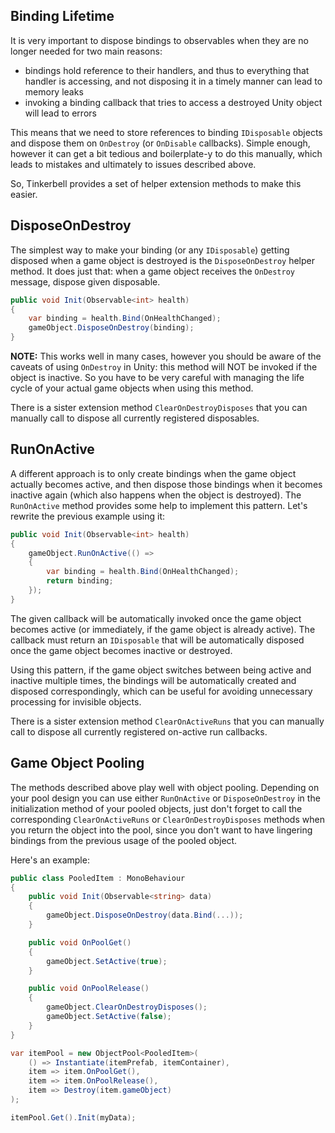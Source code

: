 ## Binding Lifetime

It is very important to dispose bindings to observables when they are no longer needed for two main reasons:

 * bindings hold reference to their handlers, and thus to everything that handler is accessing, and not disposing it in a timely manner can lead to memory leaks
 * invoking a binding callback that tries to access a destroyed Unity object will lead to errors

This means that we need to store references to binding `IDisposable` objects and dispose them on `OnDestroy` (or `OnDisable` callbacks). Simple enough, however it can get a bit tedious and boilerplate-y to do this manually, which leads to mistakes and ultimately to issues described above.

So, Tinkerbell provides a set of helper extension methods to make this easier.

## DisposeOnDestroy

The simplest way to make your binding (or any `IDisposable`) getting disposed when a game object is destroyed is the `DisposeOnDestroy` helper method. It does just that: when a game object receives the `OnDestroy` message, dispose given disposable.

```csharp
public void Init(Observable<int> health)
{
    var binding = health.Bind(OnHealthChanged);
    gameObject.DisposeOnDestroy(binding);
}
```

**NOTE:** This works well in many cases, however you should be aware of the caveats of using `OnDestroy` in Unity: this method will NOT be invoked if the object is inactive. So you have to be very careful with managing the life cycle of your actual game objects when using this method.

There is a sister extension method `ClearOnDestroyDisposes` that you can manually call to dispose all currently registered disposables.

## RunOnActive

A different approach is to only create bindings when the game object actually becomes active, and then dispose those bindings when it becomes inactive again (which also happens when the object is destroyed). The `RunOnActive` method provides some help to implement this pattern. Let's rewrite the previous example using it:

```csharp
public void Init(Observable<int> health)
{
    gameObject.RunOnActive(() =>
    {
        var binding = health.Bind(OnHealthChanged);
        return binding;
    });
}
```

The given callback will be automatically invoked once the game object becomes active (or immediately, if the game object is already active). The callback must return an `IDisposable` that will be automatically disposed once the game object becomes inactive or destroyed.

Using this pattern, if the game object switches between being active and inactive multiple times, the bindings will be automatically created and disposed correspondingly, which can be useful for avoiding unnecessary processing for invisible objects.

There is a sister extension method `ClearOnActiveRuns` that you can manually call to dispose all currently registered on-active run callbacks.

## Game Object Pooling

The methods described above play well with object pooling. Depending on your pool design you can use either `RunOnActive` or `DisposeOnDestroy` in the initialization method of your pooled objects, just don't forget to call the corresponding `ClearOnActiveRuns` or `ClearOnDestroyDisposes` methods when you return the object into the pool, since you don't want to have lingering bindings from the previous usage of the pooled object.

Here's an example:

```csharp
public class PooledItem : MonoBehaviour
{
    public void Init(Observable<string> data)
    {
        gameObject.DisposeOnDestroy(data.Bind(...));
    }

    public void OnPoolGet()
    {
        gameObject.SetActive(true);
    }

    public void OnPoolRelease()
    {
        gameObject.ClearOnDestroyDisposes();
        gameObject.SetActive(false);
    }
}
```
```csharp
var itemPool = new ObjectPool<PooledItem>(
    () => Instantiate(itemPrefab, itemContainer),
    item => item.OnPoolGet(),
    item => item.OnPoolRelease(),
    item => Destroy(item.gameObject)
);

itemPool.Get().Init(myData);
```